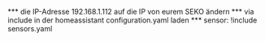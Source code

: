 *** die IP-Adresse 192.168.1.112 auf die IP von eurem SEKO ändern
*** via include in der homeassistant configuration.yaml laden
*** sensor: !include sensors.yaml
